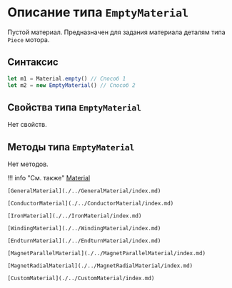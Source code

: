 # Описание типа `EmptyMaterial`
Пустой материал. Предназначен для задания материала деталям типа `Piece` мотора.

## Синтаксис
```javascript
let m1 = Material.empty() // Способ 1
let m2 = new EmptyMaterial() // Способ 2
```

## Свойства типа `EmptyMaterial`
Нет свойств.

## Методы типа `EmptyMaterial`
Нет методов.

!!! info "См. также"
    [Material](./../../../globalObjects/Material/index.md)

    [GeneralMaterial](./../GeneralMaterial/index.md)

    [ConductorMaterial](./../ConductorMaterial/index.md)

    [IronMaterial](./../IronMaterial/index.md)

    [WindingMaterial](./../WindingMaterial/index.md)

    [EndturnMaterial](./../EndturnMaterial/index.md)

    [MagnetParallelMaterial](./../MagnetParallelMaterial/index.md)

    [MagnetRadialMaterial](./../MagnetRadialMaterial/index.md)

    [CustomMaterial](./../CustomMaterial/index.md)
